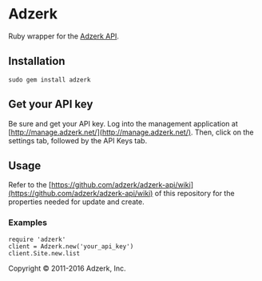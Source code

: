 # Adzerk

Ruby wrapper for the [Adzerk API](http://adzerk.com/).

## Installation

    sudo gem install adzerk

## Get your API key

Be sure and get your API key. Log into the management application at [http://manage.adzerk.net/](http://manage.adzerk.net/). Then, click on the settings tab, followed by the API Keys tab.

## Usage

Refer to the [https://github.com/adzerk/adzerk-api/wiki](https://github.com/adzerk/adzerk-api/wiki) of this repository for the properties needed for update and create.

### Examples

    require 'adzerk'
    client = Adzerk.new('your_api_key')
    client.Site.new.list


Copyright © 2011-2016 Adzerk, Inc.
